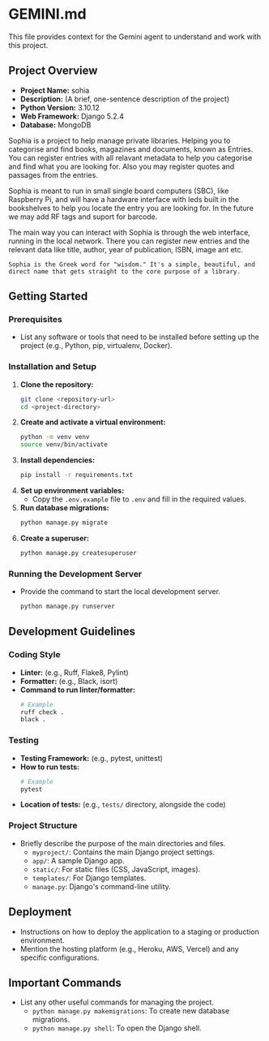 # GEMINI.md

This file provides context for the Gemini agent to understand and work with this project.

## Project Overview

*   **Project Name:** sohia
*   **Description:** (A brief, one-sentence description of the project)
*   **Python Version:** 3.10.12
*   **Web Framework:** Django 5.2.4
*   **Database:** MongoDB

Sophia is a project to help manage private libraries. Helping you to categorise and find books, magazines and documents, known as Entries.
You can register entries with all relavant metadata to help you categorise and find what you are looking for.
Also you may register quotes and passages from the entries.

Sophia is meant to run in small single board computers (SBC), like Raspberry Pi, and will have a hardware interface with leds built in the bookshelves to help you locate the entry you are looking for. In the future we may add RF tags and suport for barcode.

The main way you can interact with Sophia is through the web interface, running in the local network. There you can register new entries and the relevant data like title, author, year of publication, ISBN, image ant etc.

    Sophia is the Greek word for "wisdom." It's a simple, beautiful, and direct name that gets straight to the core purpose of a library.

## Getting Started

### Prerequisites

*   List any software or tools that need to be installed before setting up the project (e.g., Python, pip, virtualenv, Docker).

### Installation and Setup

1.  **Clone the repository:**
    ```bash
    git clone <repository-url>
    cd <project-directory>
    ```
2.  **Create and activate a virtual environment:**
    ```bash
    python -m venv venv
    source venv/bin/activate
    ```
3.  **Install dependencies:**
    ```bash
    pip install -r requirements.txt
    ```
4.  **Set up environment variables:**
    *   Copy the `.env.example` file to `.env` and fill in the required values.
5.  **Run database migrations:**
    ```bash
    python manage.py migrate
    ```
6.  **Create a superuser:**
    ```bash
    python manage.py createsuperuser
    ```

### Running the Development Server

*   Provide the command to start the local development server.
    ```bash
    python manage.py runserver
    ```

## Development Guidelines

### Coding Style

*   **Linter:** (e.g., Ruff, Flake8, Pylint)
*   **Formatter:** (e.g., Black, isort)
*   **Command to run linter/formatter:**
    ```bash
    # Example
    ruff check .
    black .
    ```

### Testing

*   **Testing Framework:** (e.g., pytest, unittest)
*   **How to run tests:**
    ```bash
    # Example
    pytest
    ```
*   **Location of tests:** (e.g., `tests/` directory, alongside the code)

### Project Structure

*   Briefly describe the purpose of the main directories and files.
    *   `myproject/`: Contains the main Django project settings.
    *   `app/`: A sample Django app.
    *   `static/`: For static files (CSS, JavaScript, images).
    *   `templates/`: For Django templates.
    *   `manage.py`: Django's command-line utility.

## Deployment

*   Instructions on how to deploy the application to a staging or production environment.
*   Mention the hosting platform (e.g., Heroku, AWS, Vercel) and any specific configurations.

## Important Commands

*   List any other useful commands for managing the project.
    *   `python manage.py makemigrations`: To create new database migrations.
    *   `python manage.py shell`: To open the Django shell.

